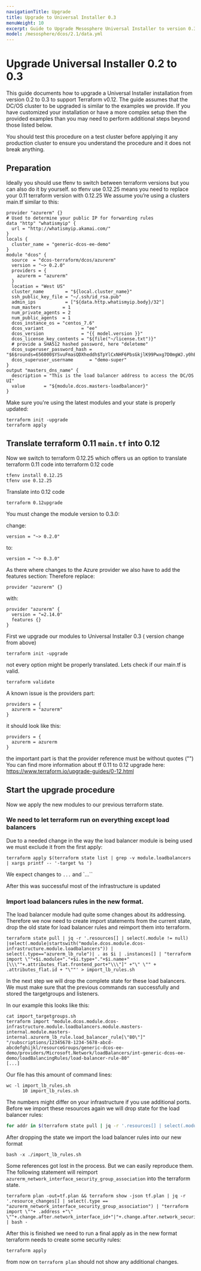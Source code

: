 ```yaml
---
navigationTitle: Upgrade
title: Upgrade to Universal Installer 0.3
menuWeight: 10
excerpt: Guide to Upgrade Mesosphere Universal Installer to version 0.3
model: /mesosphere/dcos/2.1/data.yml
---
```



# Upgrade Universal Installer 0.2 to 0.3
This guide documents how to upgrade a Universal Installer installation from version 0.2 to 0.3 to support Terraform v0.12. The guide assumes that the DC/OS cluster to be upgraded is similar to the examples we provide. If you have customized your installation or have a more complex setup then the provided examples than you may need to perform additional steps beyond those listed below.

You should test this procedure on a test cluster before applying it any production cluster to ensure you understand the procedure and it does not break anything.

## Preparation
Ideally you should use tfenv to switch between terraform versions but you can also do it by yourself. so tfenv use 0.12.25 means you need to replace your 0.11 terraform version with 0.12.25
We assume you’re using a clusters main.tf similar to this:
```hcl
provider "azurerm" {}
# Used to determine your public IP for forwarding rules
data "http" "whatismyip" {
  url = "http://whatismyip.akamai.com/"
}
locals {
  cluster_name = "generic-dcos-ee-demo"
}
module "dcos" {
  source  = "dcos-terraform/dcos/azurerm"
  version = "~> 0.2.0"
  providers = {
    azurerm = "azurerm"
  }
  location = "West US"
  cluster_name        = "${local.cluster_name}"
  ssh_public_key_file = "~/.ssh/id_rsa.pub"
  admin_ips           = ["${data.http.whatismyip.body}/32"]
  num_masters        = 1
  num_private_agents = 2
  num_public_agents  = 1
  dcos_instance_os = "centos_7.6"
  dcos_variant              = "ee"
  dcos_version              = "{{ model.version }}"
  dcos_license_key_contents = "${file("~/license.txt")}"
  # provide a SHA512 hashed password, here "deleteme"
  dcos_superuser_password_hash = "$6$rounds=656000$YSvuFmasQDXheddh$TpYlCxNHF6PbsGkjlK99Pwxg7D0mgWJ.y0hE2JKoa61wHx.1wtxTAHVRHfsJU9zzHWDoE08wpdtToHimNR9FJ/"
  dcos_superuser_username      = "demo-super"
}
output "masters_dns_name" {
  description = "This is the load balancer address to access the DC/OS UI"
  value       = "${module.dcos.masters-loadbalancer}"
}
```

Make sure you're using the latest modules and your state is properly updated:

```
terraform init -upgrade
terraform apply
```

## Translate terraform 0.11 `main.tf` into 0.12
Now we switch to terraform 0.12.25 which offers us an option to translate terraform 0.11 code into terraform 0.12 code

```
tfenv install 0.12.25
tfenv use 0.12.25
```

Translate into 0.12 code
```
terraform 0.12upgrade
```

You must change the module version to 0.3.0:

change:
```hcl
version = "~> 0.2.0"
```

to:
```hcl
version = "~> 0.3.0"
```

As there where changes to the Azure provider we also have to add the features section:
Therefore replace:

```hcl
provider "azurerm" {}
```

with:

```hcl
provider "azurerm" {
  version = "=2.14.0"
  features {}
}
```

First we upgrade our modules to Universal Installer 0.3 ( version change from above)

```
terraform init -upgrade
```

not every option might be properly translated. Lets check if our main.tf is valid.

```
terraform validate
```

A known issue is the providers part:

```hcl
providers = {
  azurerm = "azurerm"
}
```

it should look like this:

```hcl
providers = {
  azurerm = azurerm
}
```

the important part is that the provider reference must be without quotes ("")
You can find more information about tf 0.11 to 0.12 upgrade here: https://www.terraform.io/upgrade-guides/0-12.html

## Start the upgrade procedure
Now we apply the new modules to our previous terraform state.

### We need to let terraform run on everything except load balancers
Due to a needed change in the way the load balancer module is being used we must exclude it from the first apply:
```
terraform apply $(terraform state list | grep -v module.loadbalancers | xargs printf -- '-target %s ')
```

We expect changes to `...` and `...``

After this was successful most of the infrastructure is updated

### Import load balancers rules in the new format.
The load balancer module had quite some changes about its addressing. Therefore we now need to create import statements from the current state, drop the old state for load balancer rules and reimport them into terraform.

```
terraform state pull | jq -r '.resources[] | select(.module != null) |select(.module|startswith("module.dcos.module.dcos-infrastructure.module.loadbalancers")) | select(.type=="azurerm_lb_rule")| . as $i | .instances[] | "terraform import \""+$i.module+"."+$i.type+"."+$i.name+"[\\\""+.attributes_flat.frontend_port+"\\\"]" +"\" \"" + .attributes_flat.id + "\""' > import_lb_rules.sh
```

In the next step we will drop the complete state for these load balancers. We must make sure that the previous commands ran successfully and stored the targetgroups and listeners.

In our example this looks like this:
```
cat import_targetgroups.sh
terraform import "module.dcos.module.dcos-infrastructure.module.loadbalancers.module.masters-internal.module.masters-internal.azurerm_lb_rule.load_balancer_rule[\"80\"]" "/subscriptions/12345678-1234-5678-abcd-abcdefghijkl/resourceGroups/generic-dcos-ee-demo/providers/Microsoft.Network/loadBalancers/int-generic-dcos-ee-demo/loadBalancingRules/load-balancer-rule-80"
[...]
```

Our file has this amount of command lines:
```
wc -l import_lb_rules.sh
      10 import_lb_rules.sh
```

The numbers might differ on your infrastructure if you use additional ports.
Before we import these resources again we will drop state for the load balancer rules:
```bash
for addr in $(terraform state pull | jq -r '.resources[] | select(.module != null) |select(.module|startswith("module.dcos.module.dcos-infrastructure.module.loadbalancers")) | select(.type=="azurerm_lb_rule")| . as $i | .instances[] | $i.module+"."+$i.type+"."+$i.name+(if .index_key == null then "" else "["+(.index_key|tostring)+"]" end)'); do terraform state rm "${addr}";done
```

After dropping the state we import the load balancer rules into our new format
```
bash -x ./import_lb_rules.sh
```

Some references got lost in the process. But we can easily reproduce them. The following statement will reimport `azurerm_network_interface_security_group_association` into the terraform state.

```
terraform plan -out=tf.plan && terraform show -json tf.plan | jq -r '.resource_changes[] | select(.type == "azurerm_network_interface_security_group_association") | "terraform import \""+ .address +"\" \""+.change.after.network_interface_id+"|"+.change.after.network_security_group_id+"\""' | bash -
```

After this is finished we need to run a final apply as in the new format terraform needs to create some security rules:
```
terraform apply
```

from now on `terraform plan` should not show any additional changes.
